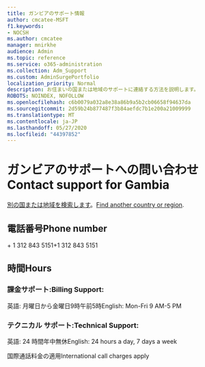 ```yaml
---
title: ガンビアのサポート情報
author: cmcatee-MSFT
f1.keywords:
- NOCSH
ms.author: cmcatee
manager: mnirkhe
audience: Admin
ms.topic: reference
ms.service: o365-administration
ms.collection: Adm_Support
ms.custom: AdminSurgePortfolio
localization_priority: Normal
description: お住まいの国または地域のサポートに連絡する方法を説明します。
ROBOTS: NOINDEX, NOFOLLOW
ms.openlocfilehash: c6b0079a032a8e38a86b9a5b2cb06658f94637da
ms.sourcegitcommit: 2d59b24b877487f3b84aefdc7b1e200a21009999
ms.translationtype: MT
ms.contentlocale: ja-JP
ms.lasthandoff: 05/27/2020
ms.locfileid: "44397852"
---
```

# <a name="contact-support-for-gambia"></a><span data-ttu-id="30290-103">ガンビアのサポートへの問い合わせ</span><span class="sxs-lookup"><span data-stu-id="30290-103">Contact support for Gambia</span></span>

<span data-ttu-id="30290-104">[別の国または地域を検索します](../contact-support-for-business-products.md)。</span><span class="sxs-lookup"><span data-stu-id="30290-104">[Find another country or region](../contact-support-for-business-products.md).</span></span>

## <a name="phone-number"></a><span data-ttu-id="30290-105">電話番号</span><span class="sxs-lookup"><span data-stu-id="30290-105">Phone number</span></span>
<span data-ttu-id="30290-106">+ 1 312 843 5151</span><span class="sxs-lookup"><span data-stu-id="30290-106">+1 312 843 5151</span></span>

## <a name="hours"></a><span data-ttu-id="30290-107">時間</span><span class="sxs-lookup"><span data-stu-id="30290-107">Hours</span></span>
### <a name="billing-support"></a><span data-ttu-id="30290-108">課金サポート:</span><span class="sxs-lookup"><span data-stu-id="30290-108">Billing Support:</span></span>

<span data-ttu-id="30290-109">英語: 月曜日から金曜日9時午前5時</span><span class="sxs-lookup"><span data-stu-id="30290-109">English: Mon-Fri 9 AM-5 PM</span></span>

### <a name="technical-support"></a><span data-ttu-id="30290-110">テクニカル サポート:</span><span class="sxs-lookup"><span data-stu-id="30290-110">Technical Support:</span></span>

<span data-ttu-id="30290-111">英語: 24 時間年中無休</span><span class="sxs-lookup"><span data-stu-id="30290-111">English: 24 hours a day, 7 days a week</span></span>

<span data-ttu-id="30290-112">国際通話料金の適用</span><span class="sxs-lookup"><span data-stu-id="30290-112">International call charges apply</span></span>
